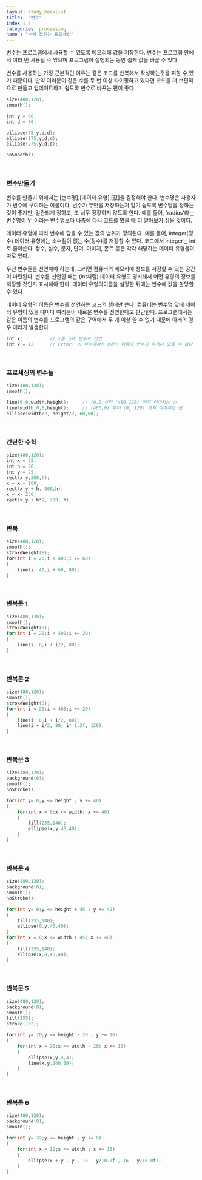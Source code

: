 ```yaml
---
layout: study_booklist
title:  "변수"
index : 4
categories: processing
name : "손에 잡히는 프로세싱"
---
```


변수는 프로그램에서 사용할 수 있도록 메모리에 값을 저장한다. 변수는 프로그램 안에서 여러 번 사용될 수 있으며 프로그램이 실행되는 동안 쉽게 값을 바꿀 수 있다.

변수를 사용하는 가장 근본적인 이유는 같은 코드를 반복해서 작성하는것을 피할 수 있기 때문이다. 만약 여러분이 같은 수를 두 번 이상 타이핑하고 있다면 코드를 더 보편적으로 만들고 업데이트하기 쉽도록 변수로 바꾸는 편이 좋다.

```c
size(400,120);
smooth();

int y = 60;
int d = 80;

ellipse(75,y,d,d);
ellipse(175,y,d,d);
ellipse(275,y,d,d);

noSmooth();
```

<br/>

### 변수만들기

변수를 만들기 위해서는 [변수명],[데이터 유형],[값]을 결정해야 한다. 변수명은 사용자가 변수에 부여하는 이름이다. 변수가 무엇을 저장하는지 알기 쉽도록 변수명을 정하는 것이 좋지만, 일관되게 정하고, 또 너무 장황하지 않도록 한다. 예를 들어, 'radius'라는 변수명이 'r' 이라는 변수명보다 나중에 다시 코드를 봤을 때 더 알아보기 쉬울 것이다.

데이터 유형에 따라 변수에 담을 수 있는 값의 범위가 정의된다. 예를 들어, integer(정수) 데이터 유형에는 소수점이 없는 수(정수)를 저장할 수 있다. 코드에서 integer는 int로 줄여쓴다. 정수, 실수, 문자, 단어, 이미지, 폰트 등은 각각 해당하는 데이터 유형들이 따로 있다.

우선 변수들을 선언해야 하는데, 그러면 컴퓨터의 메모리에 정보를 저장할 수 있는 공간이 마련된다. 변수를 선언할 때는 (int처럼) 데이터 유형도 명시해서 어떤 유형의 정보를 저장할 것인지 표시해야 한다. 데이터 유형의이름을 설정한 뒤에는 변수에 값을 할당할 수 있다.

데이터 유형의 이름은 변수를 선언하는 코드의 행에만 쓴다. 컴퓨터는 변수명 앞에 데이터 유형이 있을 때마다 여러분이 새로운 변수를 선언한다고 판단한다. 프로그램에서는 같은 이름의 변수를 프로그램의 같은 구역에서 두 개 이상 쓸 수 없기 때문에 아래의 경우 에러가 발생한다

```c
int x;          // x를 int 변수로 선언
int x = 12;     // Error! 이 부분에서는 x라는 이름의 변수가 두개나 있을 수 없다
```

<br/>

### 프로세싱의 변수들

```c
size(480,120);
smooth();

line(0,0,width,height);     // (0,0)부터 (480,120) 까지 이어지는 선
line(width,0,0,height);     // (480,0) 부터 (0, 120) 까지 이어지는 선
ellipse(width/2, height/2, 60,60);
```
<br/>

### 간단한 수학

```c
size(480,120);
int x = 25;
int h = 20;
int y = 25;
rect(x,y,300,h);
x = x + 100;
rect(x,y + h, 300,h);
x = x- 250;
rect(x,y + h*2, 300, h);
```
<br/>

### 반복

```c
size(480,120);
smooth();
strokeWeight(8);
for(int i = 20;i < 400;i += 60)
{
    line(i, 40,i + 60, 80);
}
```
<br/>

### 반복문 1

```c
size(480,120);
smooth();
strokeWeight(8);
for(int i = 20;i < 400;i += 20)
{
    line(i, 0,i + i/2, 80);
}
```
<br/>

### 반복문 2

```c
size(480,120);
smooth();
strokeWeight(8);
for(int i = 20;i < 400;i += 20)
{
    line(i, 0,i + i/2, 80);
    line(i + i/2, 80, i* 1.2f, 120);
}
```
<br/>


### 반복문 3

```c
size(480,120);
background(0);
smooth();
noStroke();

for(int y= 0;y <= height ; y += 40)
{
    for(int x = 0;x <= width; x += 40)
    {
        fill(255,140);
        ellipse(x,y,40,40);
    }
}

```
<br/>

### 반복문 4

```c
size(480,120);
background(0);
smooth();
noStroke();

for(int y= 0;y <= height + 45 ; y += 40)
{
    fill(255,140);
    ellipse(0,y,40,40);
}
for(int x = 0;x <= width + 45; x += 40)
{
    fill(255,140);
    ellipse(x,0,40,40);
}

```
<br/>

### 반복문 5

```c
size(480,120);
background(0);
smooth();
fill(255);
stroke(102);

for(int y= 20;y <= height - 20 ; y += 10)
{
    for(int x = 20;x <= width - 20; x += 10)
    {
        ellipse(x,y,4,4);
        line(x,y,240,60);
    }
}

```
<br/>

### 반복문 6

```c
size(480,120);
background(0);
smooth();

for(int y= 32;y <= height ; y += 8)
{
    for(int x = 12;x <= width ; x += 15)
    {
        ellipse(x + y , y , 16 - y/10.0f , 16 - y/10.0f);
    }
}

```
<br/>